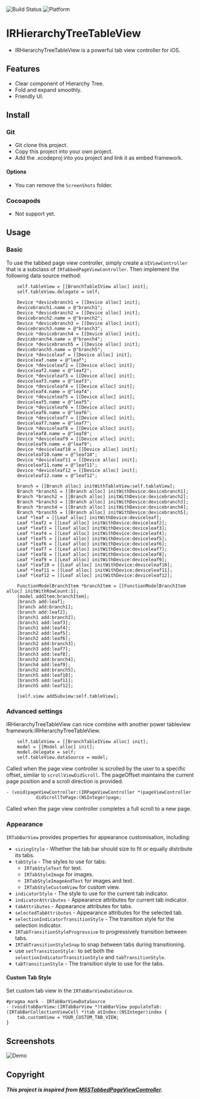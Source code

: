 ![Build Status](https://img.shields.io/badge/build-%20passing%20-brightgreen.svg)
![Platform](https://img.shields.io/badge/Platform-%20iOS%20-blue.svg)

# IRHierarchyTreeTableView 

- IRHierarchyTreeTableView is a powerful tab view controller for iOS.

## Features
- Clear component of Hierarchy Tree.
- Fold and expand smoothly.
- Friendly UI.

## Install
### Git
- Git clone this project.
- Copy this project into your own project.
- Add the .xcodeproj into you  project and link it as embed framework.
#### Options
- You can remove the `ScreenShots` folder.

### Cocoapods
- Not support yet.

## Usage

### Basic

To use the tabbed page view controller, simply create a `UIViewController` that is a subclass of `IRTabbedPageViewController`. Then implement the following data source method:

```obj-c
    self.tableView = [[BranchTableIView alloc] init];
    self.tableView.delegate = self;
    
    Device *devicebranch1 = [[Device alloc] init];
    devicebranch1.name = @"branch1";
    Device *devicebranch2 = [[Device alloc] init];
    devicebranch2.name = @"branch2";
    Device *devicebranch3 = [[Device alloc] init];
    devicebranch3.name = @"branch3";
    Device *devicebranch4 = [[Device alloc] init];
    devicebranch4.name = @"branch4";
    Device *devicebranch5 = [[Device alloc] init];
    devicebranch5.name = @"branch5";
    Device *deviceleaf = [[Device alloc] init];
    deviceleaf.name = @"leaf";
    Device *deviceleaf2 = [[Device alloc] init];
    deviceleaf2.name = @"leaf2";
    Device *deviceleaf3 = [[Device alloc] init];
    deviceleaf3.name = @"leaf3";
    Device *deviceleaf4 = [[Device alloc] init];
    deviceleaf4.name = @"leaf4";
    Device *deviceleaf5 = [[Device alloc] init];
    deviceleaf5.name = @"leaf5";
    Device *deviceleaf6 = [[Device alloc] init];
    deviceleaf6.name = @"leaf6";
    Device *deviceleaf7 = [[Device alloc] init];
    deviceleaf7.name = @"leaf7";
    Device *deviceleaf8 = [[Device alloc] init];
    deviceleaf8.name = @"leaf8";
    Device *deviceleaf9 = [[Device alloc] init];
    deviceleaf9.name = @"leaf9";
    Device *deviceleaf10 = [[Device alloc] init];
    deviceleaf10.name = @"leaf10";
    Device *deviceleaf11 = [[Device alloc] init];
    deviceleaf11.name = @"leaf11";
    Device *deviceleaf12 = [[Device alloc] init];
    deviceleaf12.name = @"leaf12";
    
    branch = [[Branch alloc] initWithTableView:self.tableView];
    Branch *branch1 = [[Branch alloc] initWithDevice:devicebranch1];
    Branch *branch2 = [[Branch alloc] initWithDevice:devicebranch2];
    Branch *branch3 = [[Branch alloc] initWithDevice:devicebranch3];
    Branch *branch4 = [[Branch alloc] initWithDevice:devicebranch4];
    Branch *branch5 = [[Branch alloc] initWithDevice:devicebranch5];
    Leaf *leaf = [[Leaf alloc] initWithDevice:deviceleaf];
    Leaf *leaf2 = [[Leaf alloc] initWithDevice:deviceleaf2];
    Leaf *leaf3 = [[Leaf alloc] initWithDevice:deviceleaf3];
    Leaf *leaf4 = [[Leaf alloc] initWithDevice:deviceleaf4];
    Leaf *leaf5 = [[Leaf alloc] initWithDevice:deviceleaf5];
    Leaf *leaf6 = [[Leaf alloc] initWithDevice:deviceleaf6];
    Leaf *leaf7 = [[Leaf alloc] initWithDevice:deviceleaf7];
    Leaf *leaf8 = [[Leaf alloc] initWithDevice:deviceleaf8];
    Leaf *leaf9 = [[Leaf alloc] initWithDevice:deviceleaf9];
    Leaf *leaf10 = [[Leaf alloc] initWithDevice:deviceleaf10];
    Leaf *leaf11 = [[Leaf alloc] initWithDevice:deviceleaf11];
    Leaf *leaf12 = [[Leaf alloc] initWithDevice:deviceleaf12];
    
    FunctionModelBranchItem *branchItem = [[FunctionModelBranchItem alloc] initWithRowCount:1];
    [model addItem:branchItem];
    [branch add:leaf];
    [branch add:branch1];
    [branch add:leaf2];
    [branch1 add:branch2];
    [branch1 add:leaf3];
    [branch1 add:leaf4];
    [branch2 add:leaf5];
    [branch2 add:leaf6];
    [branch2 add:branch3];
    [branch3 add:leaf7];
    [branch3 add:leaf8];
    [branch2 add:branch4];
    [branch4 add:leaf9];
    [branch2 add:branch5];
    [branch5 add:leaf10];
    [branch5 add:leaf11];
    [branch5 add:leaf12];
    
    [self.view addSubview:self.tableView];
```

### Advanced settings

IRHierarchyTreeTableView can nice combine with another power tableview framework:IRHierarchyTreeTableView.


```obj-c
    self.tableView = [[BranchTableIView alloc] init];
    model = [[Model alloc] init];
    model.delegate = self;
    self.tableView.dataSource = model;
```
Called when the page view controller is scrolled by the user to a specific offset, similar to `scrollViewDidScroll`. The pageOffset maintains the current page position and a scroll direction is provided.

```obj-c
- (void)pageViewController:(IRPageViewController *)pageViewController
           didScrollToPage:(NSInteger)page;
```
Called when the page view controller completes a full scroll to a new page.

### Appearance
`IRTabBarView` provides properties for appearance customisation, including:
- `sizingStyle` - Whether the tab bar should size to fit or equally distribute its tabs.
- `tabStyle` - The styles to use for tabs:
    - `IRTabStyleText` for text.
    - `IRTabStyleImage` for images.
    - `IRTabStyleImageAndText` for images and text.
    - `IRTabStyleCustomView` for custom view.
- `indicatorStyle` - The style to use for the current tab indicator.
- `indicatorAttributes` - Appearance attributes for current tab indicator.
- `tabAttributes` - Appearance attributes for tabs.
- `selectedTabAttributes` - Appearance attributes for the selected tab.
- `selectionIndicatorTransitionStyle` - The transition style for the selection indicator.
 - `IRTabTransitionStyleProgressive` to progressively transition between tabs.
 - `IRTabTransitionStyleSnap` to snap between tabs during transitioning.
 - use `setTransitionStyle:` to set both the `selectionIndicatorTransitionStyle` and `tabTransitionStyle`.
- `tabTransitionStyle` - The transition style to use for the tabs.

#### Custom Tab Style
Set custom tab view in the `IRTabBarViewDataSource`.

```obj-c
#pragma mark - IRTabBarViewDataSource
- (void)tabBarView:(IRTabBarView *)tabBarView populateTab:(IRTabBarCollectionViewCell *)tab atIndex:(NSInteger)index {
    tab.customView = YOUR_CUSTOM_TAB_VIEW;
}
```

## Screenshots
 ![Demo](./ScreenShots/demo1.png) 

## Copyright
##### This project is inspired from [MSSTabbedPageViewController](https://github.com/msaps/MSSTabbedPageViewController).
